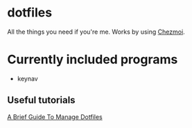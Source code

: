 # dotfiles
All the things you need if you're me. Works by using [Chezmoi](https://github.com/twpayne/chezmoi).

# Currently included programs
- keynav

## Useful tutorials

[A Brief Guide To Manage Dotfiles](https://dev.to/jerrynsh/a-brief-guide-to-manage-dotfiles-1h59)
